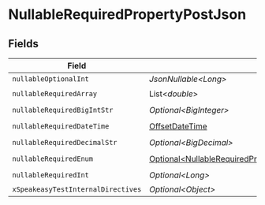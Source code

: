 # NullableRequiredPropertyPostJson


## Fields

| Field                                                                                                                                      | Type                                                                                                                                       | Required                                                                                                                                   | Description                                                                                                                                |
| ------------------------------------------------------------------------------------------------------------------------------------------ | ------------------------------------------------------------------------------------------------------------------------------------------ | ------------------------------------------------------------------------------------------------------------------------------------------ | ------------------------------------------------------------------------------------------------------------------------------------------ |
| `nullableOptionalInt`                                                                                                                      | *JsonNullable\<Long>*                                                                                                                      | :heavy_minus_sign:                                                                                                                         | N/A                                                                                                                                        |
| `nullableRequiredArray`                                                                                                                    | List\<*double*>                                                                                                                            | :heavy_check_mark:                                                                                                                         | N/A                                                                                                                                        |
| `nullableRequiredBigIntStr`                                                                                                                | *Optional\<BigInteger>*                                                                                                                    | :heavy_check_mark:                                                                                                                         | N/A                                                                                                                                        |
| `nullableRequiredDateTime`                                                                                                                 | [OffsetDateTime](https://docs.oracle.com/javase/8/docs/api/java/time/OffsetDateTime.html)                                                  | :heavy_check_mark:                                                                                                                         | N/A                                                                                                                                        |
| `nullableRequiredDecimalStr`                                                                                                               | *Optional\<BigDecimal>*                                                                                                                    | :heavy_check_mark:                                                                                                                         | N/A                                                                                                                                        |
| `nullableRequiredEnum`                                                                                                                     | [Optional\<NullableRequiredPropertyPostNullableRequiredEnum>](../../models/operations/NullableRequiredPropertyPostNullableRequiredEnum.md) | :heavy_check_mark:                                                                                                                         | N/A                                                                                                                                        |
| `nullableRequiredInt`                                                                                                                      | *Optional\<Long>*                                                                                                                          | :heavy_check_mark:                                                                                                                         | N/A                                                                                                                                        |
| `xSpeakeasyTestInternalDirectives`                                                                                                         | *Optional\<Object>*                                                                                                                        | :heavy_minus_sign:                                                                                                                         | N/A                                                                                                                                        |